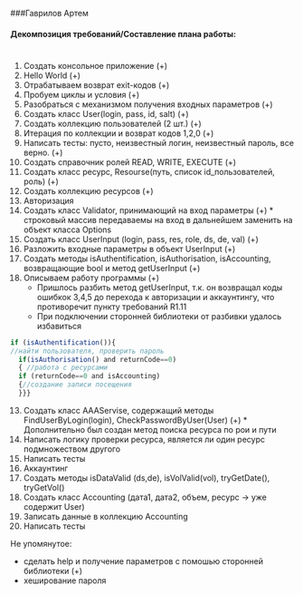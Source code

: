 ###Гаврилов Артем

#### Декомпозиция требований/Составление плана работы: <h1>
 1.	Создать консольное приложение (+)
 2.	Hello World (+)
 3.	Отрабатываем возврат exit-кодов (+)
 4. Пробуем циклы и условия	(+)
 5.	Разобраться с механизмом получения входных параметров (+)
 6. Создать класс User(login, pass, id, salt) (+)
 7. Создать коллекцию пользователей (2 шт.) (+)
 8. Итерация по коллекции и возврат кодов 1,2,0 (+)
 9. Написать тесты: пусто, неизвестный логин, неизвестный пароль, все верно. (+)
 10. Создать справочник ролей READ, WRITE, EXECUTE (+)
 11. Создать класс ресурс, Resourse(путь, список id_пользователей, роль) (+)
 12. Создать коллекцию ресурсов (+)
 13. Авторизация
   13. Создать класс Validator, принимающий на вход параметры (+)
      * строковый массив передаваемы на вход в дальнейшем заменить на объект класса Options
   13. Создать класс UserInput (login, pass, res, role, ds, de, val) (+)
   13. Разложить входные параметры в объект UserInput (+)
   13. Создать методы isAuthentification, isAuthorisation, isAccounting, возвращающие bool и метод getUserInput (+)
   13. Описываем работу программы (+)
       * Пришлось разбить метод getUserInput, т.к. он возвращал коды ошибкок 3,4,5 до перехода к авторизации и аккаунтингу, что противоречит пункту требований R1.11
       * При подключении сторонней библиотеки от разбивки удалось избавиться
   ```javascript
   if (isAuthentification()){
   //найти пользователя, проверить пароль
     if(isAuthorisation() and returnCode==0)
     { //работа с ресурсами
     if (returnCode==0 and isAccounting)
     {//создание записи посещения
     }}}
   ```
   13. Создать класс AAAServise, содержащий методы FindUserByLogin(login), CheckPasswordByUser(User) (+)
      * Дополнительно был создан метод поиска ресурса по рои и пути
   13. Написать логику проверки ресурса, является ли один ресурс подмножеством другого
   13. Написать тесты
 14. Аккаунтинг
   14. Создать методы isDataValid (ds,de), isVolValid(vol), tryGetDate(), tryGetVol() 
   14. Создать класс Accounting (дата1, дата2, объем, ресурс -> уже содержит User)
   14. Записать данные в коллекцию Accounting
   14. Написать тесты

Не упомянутое:
* сделать help и получение параметров с помошью сторонней библиотеки (+)
* хеширование пароля
